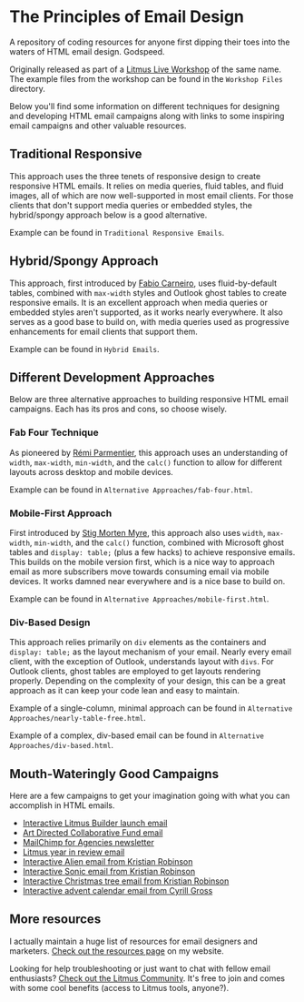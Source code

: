 # The Principles of Email Design
A repository of coding resources for anyone first dipping their toes into the waters of HTML email design. Godspeed.

Originally released as part of a [Litmus Live Workshop](https://litmus.com/email-workshops) of the same name. The example files from the workshop can be found in the `Workshop Files` directory.

Below you'll find some information on different techniques for designing and developing HTML email campaigns along with links to some inspiring email campaigns and other valuable resources.

## Traditional Responsive

This approach uses the three tenets of responsive design to create responsive HTML emails. It relies on media queries, fluid tables, and fluid images, all of which are now well-supported in most email clients. For those clients that don't support media queries or embedded styles, the hybrid/spongy approach below is a good alternative.

Example can be found in `Traditional Responsive Emails`.

## Hybrid/Spongy Approach

This approach, first introduced by [Fabio Carneiro](), uses fluid-by-default tables, combined with `max-width` styles and Outlook ghost tables to create responsive emails. It is an excellent approach when media queries or embedded styles aren't supported, as it works nearly everywhere. It also serves as a good base to build on, with media queries used as progressive enhancements for email clients that support them.

Example can be found in `Hybrid Emails`.

## Different Development Approaches

Below are three alternative approaches to building responsive HTML email campaigns. Each has its pros and cons, so choose wisely.

### Fab Four Technique

As pioneered by [Rémi Parmentier](https://medium.freecodecamp.com/the-fab-four-technique-to-create-responsive-emails-without-media-queries-baf11fdfa848), this approach uses an understanding of `width`, `max-width`, `min-width`, and the `calc()` function to allow for different layouts across desktop and mobile devices.

Example can be found in `Alternative Approaches/fab-four.html`.

### Mobile-First Approach

First introduced by [Stig Morten Myre](https://cm.engineering/coding-mobile-first-emails-1513ac4673e), this approach also uses `width`, `max-width`, `min-width`, and the `calc()` function, combined with Microsoft ghost tables and `display: table;` (plus a few hacks) to achieve responsive emails. This builds on the mobile version first, which is a nice way to approach email as more subscribers move towards consuming email via mobile devices. It works damned near everywhere and is a nice base to build on.

Example can be found in `Alternative Approaches/mobile-first.html`.

### Div-Based Design

This approach relies primarily on `div` elements as the containers and `display: table;` as the layout mechanism of your email. Nearly every email client, with the exception of Outlook, understands layout with `divs`. For Outlook clients, ghost tables are employed to get layouts rendering properly. Depending on the complexity of your design, this can be a great approach as it can keep your code lean and easy to maintain.

Example of a single-column, minimal approach can be found in `Alternative Approaches/nearly-table-free.html`.

Example of a complex, div-based email can be found in `Alternative Approaches/div-based.html`.

## Mouth-Wateringly Good Campaigns

Here are a few campaigns to get your imagination going with what you can accomplish in HTML emails.

- [Interactive Litmus Builder launch email](https://litmus.com/builder/d965a91)
- [Art Directed Collaborative Fund email](https://litmus.com/scope/ddmgsplrgkub)
- [MailChimp for Agencies newsletter](https://litmus.com/scope/g1aim9ictclm)
- [Litmus year in review email](https://litmus.com/builder/2c72caf)
- [Interactive Alien email from Kristian Robinson](https://codepen.io/kristianrobinson/pen/bqaWNP)
- [Interactive Sonic email from Kristian Robinson](https://codepen.io/kristianrobinson/pen/pepPyg)
- [Interactive Christmas tree email from Kristian Robinson](https://codepen.io/kristianrobinson/pen/BWJRpg)
- [Interactive advent calendar email from Cyrill Gross](https://swisscard-cdn.mayoris.com/go/15lj3n7h7t7yt6hy191vk85g7jki3hl8h9i0c8sss2ep/309/preview)

## More resources

I actually maintain a huge list of resources for email designers and marketers. [Check out the resources page](http://rodriguezcommaj.com/resources) on my website.

Looking for help troubleshooting or just want to chat with fellow email enthusiasts? [Check out the Litmus Community](https://litmus.com/community/discussions). It's free to join and comes with some cool benefits (access to Litmus tools, anyone?).
